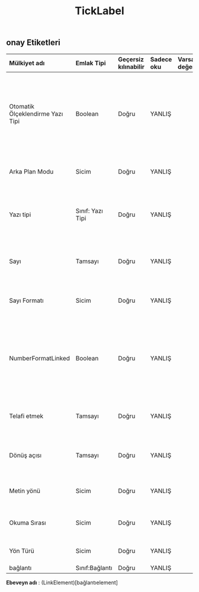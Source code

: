 ﻿---
title: TickLabel
second_title: Aspose.Cells Cloud Documen
type: docs
url: /tr/specification/model/ticklabels/
description: "Aspose.Cells Bulut modeli spesifikasyonu: TickLabels. Açma, oluşturma, düzenleme, bölme, birleştirme, karşılaştırma ve dönüştürme gibi özelliklerle Excel ve diğer elektronik tablo belgelerini zahmetsizce yönetin"
weight: 50
---
## **onay Etiketleri**

 

| Mülkiyet adı| Emlak Tipi| Geçersiz kılınabilir| Sadece oku| Varsayılan değer| Tanım|
|:- |:- |:- |:- |:- |:- |
| Otomatik Ölçeklendirme Yazı Tipi| Boolean| Doğru| YANLIŞ|| Nesne boyutu değiştiğinde nesnedeki metnin yazı tipi boyutu da değişirse doğrudur. Varsayılan değer Doğru'dur.|
| Arka Plan Modu| Sicim| Doğru| YANLIŞ|| Arka planın görüntüleme modunu alır ve ayarlar|
| Yazı tipi| Sınıf: Yazı Tipi| Doğru| YANLIŞ|| Belirtilen TickLabels nesnesinin yazı tipini temsil eden bir nesne döndürür.|
| Sayı| Tamsayı| Doğru| YANLIŞ|| TickLabels nesnesinin biçim numarasını temsil eder.|
| Sayı Formatı| Sicim| Doğru| YANLIŞ|| TickLabels nesnesinin biçim dizesini temsil eder.|
| NumberFormatLinked| Boolean| Doğru| YANLIŞ|| Sayı biçimi hücrelere bağlıysa doğrudur (böylece hücrelerde değiştiğinde sayı biçimi etiketlerde de değişir).|
| Telafi etmek| Tamsayı| Doğru| YANLIŞ|| Etiketlerin eksenden uzaklığını alır ve ayarlar.|
| Dönüş açısı| Tamsayı| Doğru| YANLIŞ|| Metin döndürme açısını saat yönünde temsil eder.|
| Metin yönü| Sicim| Doğru| YANLIŞ|| Metin okuma sırasını temsil eder.|
| Okuma Sırası| Sicim| Doğru| YANLIŞ|| Metin okuma sırasını temsil eder.|
| Yön Türü| Sicim| Doğru| YANLIŞ|| Metnin yönünü alır ve ayarlar.|
| bağlantı| Sınıf:Bağlantı| Doğru| YANLIŞ|||

**Ebeveyn adı** : (LinkElement)[bağlantıelement]